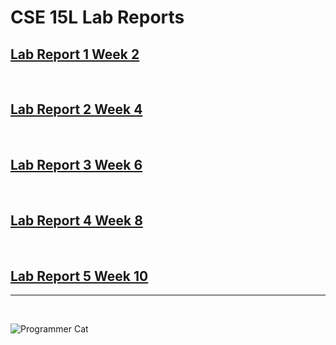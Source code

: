 # CSE 15L Lab Reports

## [Lab Report 1 Week 2](https://khiemddang.github.io/cse15l-lab-reports/lab-report-1/cse15l-lab-1-week-2.html)


<br>

## [Lab Report 2 Week 4](https://khiemddang.github.io/cse15l-lab-reports/lab-report-2/cse15l-lab-2-week-4.html)

<br>

## [Lab Report 3 Week 6](https://khiemddang.github.io/cse15l-lab-reports/lab-report-3/cse15l-lab-3-week-6.html)

<br>

## [Lab Report 4 Week 8](https://khiemddang.github.io/cse15l-lab-reports/lab-report-4/cse15l-lab-4-week-8.html)

<br>

## [Lab Report 5 Week 10](https://khiemddang.github.io/cse15l-lab-reports/lab-report-5/cse15l-lab-5-week-10.html)

---
<br>

![Programmer Cat](https://miro.medium.com/max/1200/0*n-2bW82Z6m6U2bij.jpeg)

